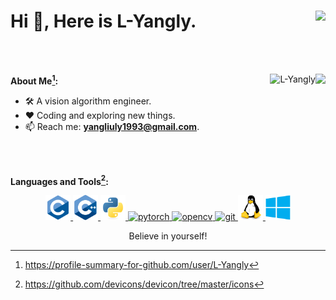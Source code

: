 # Hi 👋, Here is L-Yangly. <img align="right" src="https://profile-counter.glitch.me/L-Yangly/count.svg" />

</br>
</br>

<p align="right">   <!-- 右边：Git信息 -->

<img align="right" src="https://github-readme-stats.vercel.app/api?username=L-Yangly&show_icons=true&icon_color=805AD5&text_color=718096&bg_color=ffffff&hide_title=true&count_private=true" />

<img align="right" src="https://github-readme-streak-stats.herokuapp.com/?user=L-Yangly" alt="L-Yangly" />
</p>

<p align="left">  <!-- 左边：个人简介 和 语言与工具  -->

**About Me[^1]:**

- 🛠️ A vision algorithm engineer.
- ❤️ Coding and exploring new things.
- 📫 Reach me: **yangliuly1993@gmail.com**.
	
</br>
</br>

**Languages and Tools[^2]:**
	
<p align="center"> 
<a href="https://www.cprogramming.com/" target="_blank" rel="noreferrer"> 
    <img src="https://raw.githubusercontent.com/devicons/devicon/master/icons/c/c-original.svg" alt="c" width="40" height="40"/> 
</a> 
<a href="https://www.w3schools.com/cpp/" target="_blank" rel="noreferrer"> 
    <img src="https://raw.githubusercontent.com/devicons/devicon/master/icons/cplusplus/cplusplus-original.svg" alt="cplusplus" width="40" height="40"/> 
</a> 
<a href="https://www.python.org" target="_blank" rel="noreferrer"> 
    <img src="https://raw.githubusercontent.com/devicons/devicon/master/icons/python/python-original.svg" alt="python" width="40" height="40"/> 
</a>

<a href="https://pytorch.org/" target="_blank" rel="noreferrer"> 
    <img src="https://www.vectorlogo.zone/logos/pytorch/pytorch-icon.svg" alt="pytorch" width="40" height="40"/> 
</a> 
<a href="https://opencv.org/" target="_blank" rel="noreferrer"> 
    <img src="https://www.vectorlogo.zone/logos/opencv/opencv-icon.svg" alt="opencv" width="40" height="40"/> 
</a> 
<a href="https://git-scm.com/" target="_blank" rel="noreferrer"> 
    <img src="https://www.vectorlogo.zone/logos/git-scm/git-scm-icon.svg" alt="git" width="40" height="40"/> 
</a>
<a href="https://www.linux.org/" target="_blank" rel="noreferrer"> 
    <img src="https://raw.githubusercontent.com/devicons/devicon/master/icons/linux/linux-original.svg" alt="linux" width="40" height="40"/> 
</a>
<a href="https://www.microsoft.com/en-us/windows" target="_blank" rel="noreferrer"> 
    <img src="https://raw.githubusercontent.com/devicons/devicon/master/icons/windows8/windows8-original.svg" alt="windows" width="40" height="40"/> 
</a> 
</p>

</p>

<p align="center"> Believe in yourself! </p>

[^1]: <a href="https://profile-summary-for-github.com/user/L-Yangly">https://profile-summary-for-github.com/user/L-Yangly</a>
[^2]: <a href="https://github.com/devicons/devicon/tree/master/icons">https://github.com/devicons/devicon/tree/master/icons</a>
